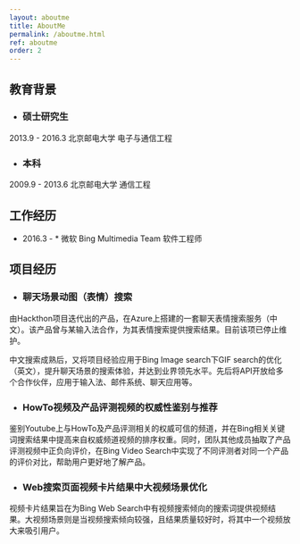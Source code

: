 ```yaml
---
layout: aboutme
title: AboutMe
permalink: /aboutme.html
ref: aboutme
order: 2
---
```


## 教育背景

- ### 硕士研究生
2013.9 - 2016.3  北京邮电大学  电子与通信工程
- ### 本科
2009.9 - 2013.6  北京邮电大学  通信工程

## 工作经历

- 2016.3 - *  微软  Bing Multimedia Team  软件工程师

## 项目经历

- ### 聊天场景动图（表情）搜索

由Hackthon项目迭代出的产品，在Azure上搭建的一套聊天表情搜索服务（中文）。该产品曾与某输入法合作，为其表情搜索提供搜索结果。目前该项已停止维护。

中文搜索成熟后，又将项目经验应用于Bing Image search下GIF search的优化（英文），提升聊天场景的搜索体验，并达到业界领先水平。先后将API开放给多个合作伙伴，应用于输入法、邮件系统、聊天应用等。

- ### HowTo视频及产品评测视频的权威性鉴别与推荐

鉴别Youtube上与HowTo及产品评测相关的权威可信的频道，并在Bing相关关键词搜索结果中提高来自权威频道视频的排序权重。同时，团队其他成员抽取了产品评测视频中正负向评价，在Bing Video Search中实现了不同评测者对同一个产品的评价对比，帮助用户更好地了解产品。

- ### Web搜索页面视频卡片结果中大视频场景优化

视频卡片结果旨在为Bing Web Search中有视频搜索倾向的搜索词提供视频结果。大视频场景则是当视频搜索倾向较强，且结果质量较好时，将其中一个视频放大来吸引用户。
